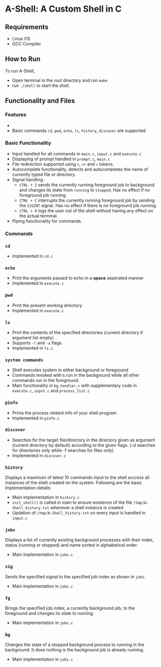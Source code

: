 # A-Shell: A Custom Shell in C
## Requirements
- Linux OS
- GCC Compiler

## How to Run
To run A-Shell, 
- Open terminal in the root directory and run `make`
- run `./shell` to start the shell.

## Functionality and Files
###  Features
- 
- Basic commands `cd`, `pwd`, `echo`, `ls`, `history`, `discover` are supported

### Basic Functionality
- Input handled for all commands in `main.c`, `input.c` and `execute.c`
- Displaying of prompt handled in `prompt.c`, `main.c`
- File redirection supported using `>`,  `>>` and  `<` tokens.
- Autocomplete functionality, detects and autocompletes the name of currently typed file or directory.
- Signal handling : 
    - `CTRL + Z` sends the currently running foreground job to background and changes its state from `running` to `stopped`. Has no effect if no foreground job running.
    - `CTRL + C` interrupts the currently running foreground job by sending the `SIGINT` signal. Has no effect if there is no foreground job running.
    - `CTRL + D` logs the user out of the shell without having any effect on the actual terminal.
-  Piping functionality for commands.

### Commands

### `cd`
- Implemented in `cd.c`

### `echo`
- Print the arguments passed to echo in a **space** seperated manner
- Implemented in `execute.c`

### `pwd`
- Print the present working directory
- Implemented in `execute.c`

### `ls`
- Print the contents of the specified directories (current directory if argument list empty)
- Supports ``-l`` and ``-a`` flags.
- Implemented in `ls.c`

### `system commands`
- Shell executes system in either background or foreground
- Commands invoked with `&` run in the background while all other commands run in the foreground.
- Main functionality in `bg_handler.c` with supplementary code in `execute.c`, `input.c` and `process_list.c`

### `pinfo`
- Prints the process related info of your shell program
- Implemented in `pinfo.c`

### `discover`
- Searches for the target file/directory in the directory given as argument (current directory by default) according to the given flags. (-d searches for directories only while -f searches for files only)
- Implemented in `discover.c`

### `history`
Displays a maximum of latest 10 commands input to the shell accross all instances of the shell created on the system. Following are the basic implementation details:
- Main implementation in `history.c`
- `init_shell()` is called in main to ensure existence of the file `/tmp/A-Shell_history.txt` whenever a shell instance is created
- Updation of `/tmp/A-Shell_history.txt` on every input is handled in `input.c`

### `jobs`
Displays a list of currently existing background processes with their index, status (running or stopped) and name sorted in alphabetical order.
- Main implementation in `jobs.c`

### `sig`
Sends the specified signal to the specified job index as shown in `jobs`.
- Main implementation in `jobs.c`

### `fg`
Brings the specified job index, a currently background job, to the foreground and changes its state to running.
- Main implementation in `jobs.c`

### `bg`
Changes the state of a stopped background process to running in the background. It does nothing is the background job is already running.
- Main implementation in `jobs.c`

